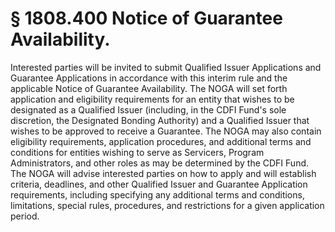 # § 1808.400   Notice of Guarantee Availability.

Interested parties will be invited to submit Qualified Issuer Applications and Guarantee Applications in accordance with this interim rule and the applicable Notice of Guarantee Availability. The NOGA will set forth application and eligibility requirements for an entity that wishes to be designated as a Qualified Issuer (including, in the CDFI Fund's sole discretion, the Designated Bonding Authority) and a Qualified Issuer that wishes to be approved to receive a Guarantee. The NOGA may also contain eligibility requirements, application procedures, and additional terms and conditions for entities wishing to serve as Servicers, Program Administrators, and other roles as may be determined by the CDFI Fund. The NOGA will advise interested parties on how to apply and will establish criteria, deadlines, and other Qualified Issuer and Guarantee Application requirements, including specifying any additional terms and conditions, limitations, special rules, procedures, and restrictions for a given application period.




